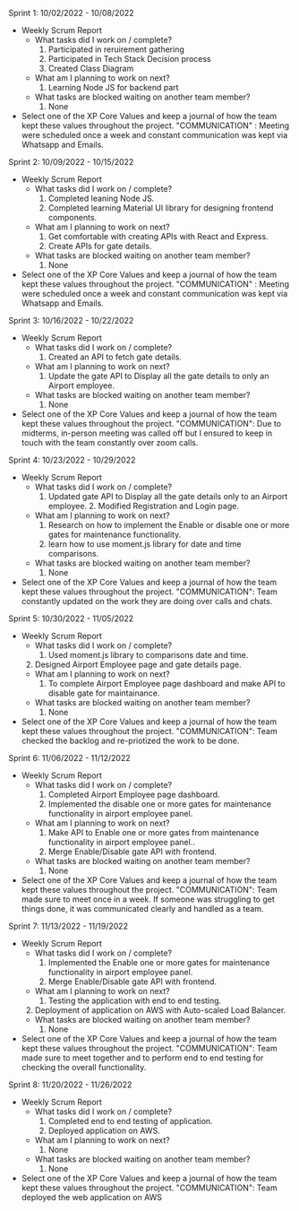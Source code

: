 Sprint 1: 10/02/2022 - 10/08/2022
- Weekly Scrum Report
	- What tasks did I work on / complete?
		1. Participated in reruirement gathering
		2. Participated in Tech Stack Decision process
		3. Created Class Diagram
	- What am I planning to work on next?
		1. Learning Node JS for backend part
	- What tasks are blocked waiting on another team member?
		1. None
 - Select one of the XP Core Values and keep a journal of how the team kept these values throughout the project.
    "COMMUNICATION" : Meeting were scheduled once a week and constant communication was kept via Whatsapp and Emails.


Sprint 2: 10/09/2022 - 10/15/2022
- Weekly Scrum Report
	- What tasks did I work on / complete?
		1. Completed leaning Node JS.
		2. Completed learning Material UI library for designing frontend components.
	- What am I planning to work on next?
		1. Get comfortable with creating APIs with React and Express.
		2. Create APIs for gate details.
	- What tasks are blocked waiting on another team member?
		1. None
 - Select one of the XP Core Values and keep a journal of how the team kept these values throughout the project.
    "COMMUNICATION" : Meeting were scheduled once a week and constant communication was kept via Whatsapp and Emails.


Sprint 3: 10/16/2022 - 10/22/2022
- Weekly Scrum Report
	- What tasks did I work on / complete?
		1. Created an API to fetch gate details.
	- What am I planning to work on next?
		1. Update the gate API to Display all the gate details to only an Airport employee.	 
	- What tasks are blocked waiting on another team member?
		1. None
 - Select one of the XP Core Values and keep a journal of how the team kept these values throughout the project.
    "COMMUNICATION": Due to midterms, in-person meeting was called off but I ensured to keep in touch with the team constantly over zoom calls.


Sprint 4: 10/23/2022 - 10/29/2022
- Weekly Scrum Report
	- What tasks did I work on / complete?
		1. Updated gate API to Display all the gate details only to an Airport employee.
    		2. Modified Registration and Login page.
	- What am I planning to work on next?
        1. Research on how to implement the Enable or disable one or more gates for maintenance functionality.
        2. learn how to use moment.js library for date and time comparisons.	 
	- What tasks are blocked waiting on another team member?
		1. None
- Select one of the XP Core Values and keep a journal of how the team kept these values throughout the project.
    "COMMUNICATION":  Team constantly updated on the work they are doing over calls and chats.


Sprint 5: 10/30/2022 - 11/05/2022
- Weekly Scrum Report
	- What tasks did I work on / complete?
		1. Used moment.js library to comparisons date and time.
    2. Designed Airport Employee page and gate details page.
	- What am I planning to work on next?
		1. To complete Airport Employee page dashboard and make API to disable gate for maintainance. 
	- What tasks are blocked waiting on another team member?
		1. None
- Select one of the XP Core Values and keep a journal of how the team kept these values throughout the project.
    "COMMUNICATION": Team checked the backlog and re-priotized the work to be done.


Sprint 6: 11/06/2022 - 11/12/2022
- Weekly Scrum Report
	- What tasks did I work on / complete?
		1. Completed Airport Employee page dashboard.
		2. Implemented the disable one or more gates for maintenance functionality in airport employee panel.
	- What am I planning to work on next?
		1. Make API to Enable one or more gates from maintenance functionality in airport employee panel..	
		2. Merge Enable/Disable gate API with frontend. 
	- What tasks are blocked waiting on another team member?
		1. None
- Select one of the XP Core Values and keep a journal of how the team kept these values throughout the project.
    "COMMUNICATION": Team made sure to meet once in a week. If someone was struggling to get things done, it was communicated clearly and handled as a team.


Sprint 7: 11/13/2022 - 11/19/2022
- Weekly Scrum Report
	- What tasks did I work on / complete?
		1. Implemented the Enable one or more gates for maintenance functionality in airport employee panel.
		2. Merge Enable/Disable gate API with frontend. 	
	- What am I planning to work on next?
		1. Testing the application with end to end testing.
    2. Deployment of application on AWS with Auto-scaled Load Balancer.
	- What tasks are blocked waiting on another team member?
		1. None
- Select one of the XP Core Values and keep a journal of how the team kept these values throughout the project.
    "COMMUNICATION": Team made sure to meet together and to perform end to end testing for checking the overall functionality.


Sprint 8: 11/20/2022 - 11/26/2022
- Weekly Scrum Report
	- What tasks did I work on / complete?
		1. Completed end to end testing of application.
		2. Deployed application on AWS.
	- What am I planning to work on next?
		1. None
	- What tasks are blocked waiting on another team member?
		1. None
- Select one of the XP Core Values and keep a journal of how the team kept these values throughout the project.
    "COMMUNICATION": Team deployed the web application on AWS
